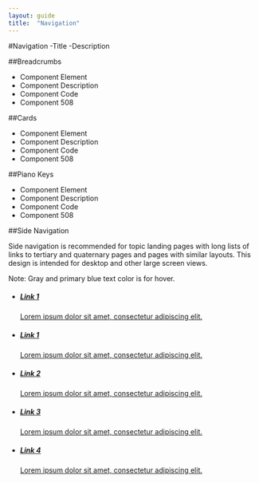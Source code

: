 ```yaml
---
layout: guide
title:  "Navigation"
---
```


#Navigation
-Title
-Description

##Breadcrumbs
- Component Element 
- Component Description 
- Component Code
- Component 508

##Cards
- Component Element 
- Component Description 
- Component Code
- Component 508

##Piano Keys
- Component Element 
- Component Description 
- Component Code
- Component 508

##Side Navigation

Side navigation is recommended for topic landing pages with long lists of links to tertiary and quaternary pages and pages with similar layouts. This design is intended for desktop and other large screen views.

Note: Gray and primary blue text color is for hover.

<div class="usa-grid va-rr-example">
  <aside class="usa-width-one-fourth">
    <ul class="usa-sidenav-list">
      <li>
        <a class="usa-current" href="#"> 
          <h5>Link 1</h5>
          <span>Lorem ipsum dolor sit amet, consectetur adipiscing elit. </span>
        </a>
      </li>
      <li>
        <a href="#"> 
          <h5>Link 1</h5>
          <span>Lorem ipsum dolor sit amet, consectetur adipiscing elit. </span>
        </a>
      </li>
      <li>
        <a href="#"> 
          <h5>Link 2</h5>
          <span>Lorem ipsum dolor sit amet, consectetur adipiscing elit. </span>
        </a>
      </li>
      <li>
        <a href="#"> 
          <h5>Link 3</h5>
          <span>Lorem ipsum dolor sit amet, consectetur adipiscing elit. </span>
        </a>
      </li>
      <li>
        <a href="#"> 
          <h5>Link 4</h5>
          <span>Lorem ipsum dolor sit amet, consectetur adipiscing elit. </span>
        </a>
      </li>
    </ul>
  </aside>
</div>